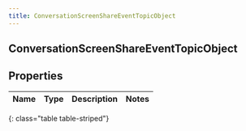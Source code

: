 ```yaml
---
title: ConversationScreenShareEventTopicObject
---
```

## ConversationScreenShareEventTopicObject


## Properties

| Name | Type | Description | Notes |
| ------------ | ------------- | ------------- | ------------- |
{: class="table table-striped"}



